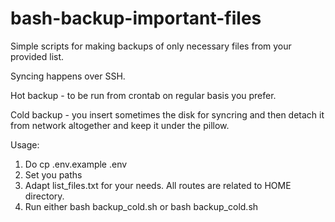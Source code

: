# bash-backup-important-files
Simple scripts for making backups of only necessary files from your provided list.

Syncing happens over SSH.

Hot backup - to be run from crontab on regular basis you prefer. 

Cold backup - you insert sometimes the disk for syncring and then detach it from network altogether and keep it under the pillow.

Usage:
1. Do cp .env.example .env
2. Set you paths
3. Adapt list_files.txt for your needs. All routes are related to HOME directory.
4. Run either bash backup_cold.sh  or bash backup_cold.sh
